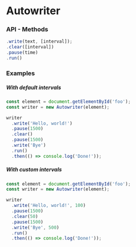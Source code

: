 # Autowriter

### API - Methods

```javascript
.write(text, [interval]);
.clear([interval])
.pause(time)
.run()
```

### Examples

##### With default intervals

```javascript
const element = document.getElementById('foo');
const writer = new Autowriter(element);

writer
  .write('Hello, world!')
  .pause(1500)
  .clear()
  .pause(1500)
  .write('Bye')
  .run()
  .then(() => console.log('Done!'));
```

##### With custom intervals

```javascript
const element = document.getElementById('foo');
const writer = new Autowriter(element);

writer
  .write('Hello, world!', 100)
  .pause(1500)
  .clear(50)
  .pause(1500)
  .write('Bye', 500)
  .run()
  .then(() => console.log('Done!'));
```
